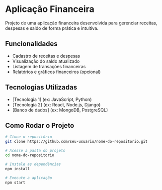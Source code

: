 # Aplicação Financeira

Projeto de uma aplicação financeira desenvolvida para gerenciar receitas, despesas e saldo de forma prática e intuitiva.

## Funcionalidades

- Cadastro de receitas e despesas
- Visualização do saldo atualizado
- Listagem de transações financeiras
- Relatórios e gráficos financeiros (opcional)

## Tecnologias Utilizadas

- [Tecnologia 1] (ex: JavaScript, Python)
- [Tecnologia 2] (ex: React, Node.js, Django)
- [Banco de dados] (ex: MongoDB, PostgreSQL)

## Como Rodar o Projeto

```bash
# Clone o repositório
git clone https://github.com/seu-usuario/nome-do-repositorio.git

# Acesse a pasta do projeto
cd nome-do-repositorio

# Instale as dependências
npm install

# Execute a aplicação
npm start